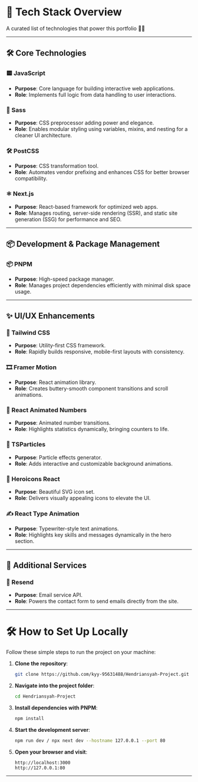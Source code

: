 # 🚀 Tech Stack Overview

A curated list of technologies that power this portfolio 🚀✨

---

## 🛠 Core Technologies

### 🟨 JavaScript
- **Purpose**: Core language for building interactive web applications.
- **Role**: Implements full logic from data handling to user interactions.

### 🎨 Sass
- **Purpose**: CSS preprocessor adding power and elegance.
- **Role**: Enables modular styling using variables, mixins, and nesting for a cleaner UI architecture.

### 🛠️ PostCSS
- **Purpose**: CSS transformation tool.
- **Role**: Automates vendor prefixing and enhances CSS for better browser compatibility.

### ⚛️ Next.js
- **Purpose**: React-based framework for optimized web apps.
- **Role**: Manages routing, server-side rendering (SSR), and static site generation (SSG) for performance and SEO.

---

## 📦 Development & Package Management

### 📦 PNPM
- **Purpose**: High-speed package manager.
- **Role**: Manages project dependencies efficiently with minimal disk space usage.

---

## ✨ UI/UX Enhancements

### 💨 Tailwind CSS
- **Purpose**: Utility-first CSS framework.
- **Role**: Rapidly builds responsive, mobile-first layouts with consistency.

### 🎞️ Framer Motion
- **Purpose**: React animation library.
- **Role**: Creates buttery-smooth component transitions and scroll animations.

### 🔢 React Animated Numbers
- **Purpose**: Animated number transitions.
- **Role**: Highlights statistics dynamically, bringing counters to life.

### 🎇 TSParticles
- **Purpose**: Particle effects generator.
- **Role**: Adds interactive and customizable background animations.

### 🔹 Heroicons React
- **Purpose**: Beautiful SVG icon set.
- **Role**: Delivers visually appealing icons to elevate the UI.

### ✍️ React Type Animation
- **Purpose**: Typewriter-style text animations.
- **Role**: Highlights key skills and messages dynamically in the hero section.

---

## 📧 Additional Services

### 📧 Resend
- **Purpose**: Email service API.
- **Role**: Powers the contact form to send emails directly from the site.

---

# 🛠️ How to Set Up Locally

Follow these simple steps to run the project on your machine:

1. **Clone the repository**:
   ```bash
   git clone https://github.com/kyy-95631488/Hendriansyah-Project.git
   ```

2. **Navigate into the project folder**:
   ```bash
   cd Hendriansyah-Project
   ```

3. **Install dependencies with PNPM**:
   ```bash
   npm install
   ```

4. **Start the development server**:
   ```bash
   npm run dev / npx next dev --hostname 127.0.0.1 --port 80
   ```

5. **Open your browser and visit**:
   ```text
   http://localhost:3000
   http://127.0.0.1:80
   ```

---
